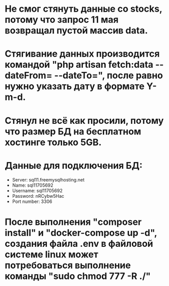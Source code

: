 # Не смог стянуть данные со stocks, потому что запрос 11 мая возвращал пустой массив data.

# Стягивание данных производится командой "php artisan fetch:data --dateFrom= --dateTo=", после равно нужно указать дату в формате Y-m-d.
# Стянул не всё как просили, потому что размер БД на бесплатном хостинге только 5GB.

# Данные для подключения БД:
- Server: sql11.freemysqlhosting.net
- Name: sql11705692
- Username: sql11705692
- Password: nRCybw5Hac
- Port number: 3306

# После выполнения "composer install" и "docker-compose up -d", создания файла .env в файловой системе linux может потребоваться выполнение команды "sudo chmod 777 -R ./"

